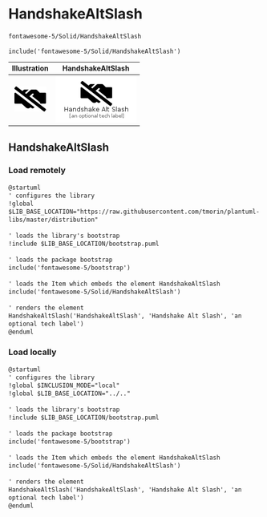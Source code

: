 # HandshakeAltSlash


```text
fontawesome-5/Solid/HandshakeAltSlash
```

```text
include('fontawesome-5/Solid/HandshakeAltSlash')
```



| Illustration | HandshakeAltSlash |
| :---: | :---: |
| ![illustration for Illustration](../../fontawesome-5/Solid/HandshakeAltSlash.png) | ![illustration for HandshakeAltSlash](../../fontawesome-5/Solid/HandshakeAltSlash.Local.png) |




## HandshakeAltSlash

### Load remotely
```plantuml
@startuml
' configures the library
!global $LIB_BASE_LOCATION="https://raw.githubusercontent.com/tmorin/plantuml-libs/master/distribution"

' loads the library's bootstrap
!include $LIB_BASE_LOCATION/bootstrap.puml

' loads the package bootstrap
include('fontawesome-5/bootstrap')

' loads the Item which embeds the element HandshakeAltSlash
include('fontawesome-5/Solid/HandshakeAltSlash')

' renders the element
HandshakeAltSlash('HandshakeAltSlash', 'Handshake Alt Slash', 'an optional tech label')
@enduml
```

### Load locally
```plantuml
@startuml
' configures the library
!global $INCLUSION_MODE="local"
!global $LIB_BASE_LOCATION="../.."

' loads the library's bootstrap
!include $LIB_BASE_LOCATION/bootstrap.puml

' loads the package bootstrap
include('fontawesome-5/bootstrap')

' loads the Item which embeds the element HandshakeAltSlash
include('fontawesome-5/Solid/HandshakeAltSlash')

' renders the element
HandshakeAltSlash('HandshakeAltSlash', 'Handshake Alt Slash', 'an optional tech label')
@enduml
```

